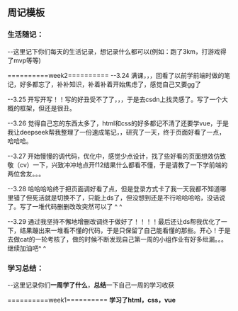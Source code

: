 ## 周记模板
### 生活随记：
--这里记下你们每天的生活记录，想记录什么都可以(例如：跑了3km，打游戏得了mvp等等)

==========week2==========
--3.24
满课，，，回看了以前学前端时做的笔记，好多都忘了，补补知识，补着补着开始焦虑了，感觉自己又要gg了

--3.25
开写开写！！写的好丑受不了了，，，于是去csdn上找灵感了。写了一个大概的框架，但还是很丑。

--3.26
觉得自己忘的东西太多了，html和css的好多都记不清了还要学vue，于是我让deepseek帮我整理了一份速成笔记，，研究了一天，终于页面好看了一点，哈哈哈。

--3.27
开始慢慢的调代码，优化中，感觉少点设计，找了些好看的页面想效仿致敬（cv）一下，兴致冲冲地点开f12结果什么都看不懂，于是请教了一下学前端的两位舍友。。。

--3.28
哈哈哈哈终于把页面调好看了点，但是登录方式卡了我一天我都不知道哪里错了但死活就是切换不了，只能上ds了，但没想到还是不行哈哈哈哈，没话说了。写了一堆代码删删改改突然可以了 ^ ^

--3.29
通过我坚持不懈地增删改调终于做好了！！！！最后还让ds帮我优化了一下，结果蹦出来一堆看不懂的代码，于是只保留了自己能看懂的那些。开心！于是去做cat的一轮考核了，做的时候不断发现自己第一周的小组作业有好多纰漏。。。继续加油吧^ ^

### 学习总结：

--这里记录你们**一周学了什么**，**总结**一下自己一周的学习收获

==========week1==========
**学习了html，css，vue**




